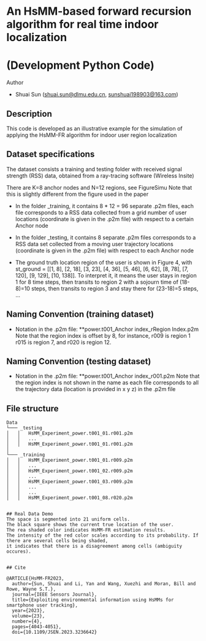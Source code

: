 # An HsMM-based forward recursion algorithm for real time indoor localization
# (Development Python Code)

Author
- Shuai Sun  (shuai.sun@dlmu.edu.cn,  sunshuai198903@163.com)

## Description

This code is developed as an illustrative example for the simulation of applying
the HsMM-FR algorithm for indoor user region localization

## Dataset specifications

The dataset consists a training and testing folder with received signal strength (RSS) data, obtained
from a ray-tracing software (Wireless Insite)

There are K=8 anchor nodes and N=12 regions, see FigureSimu
Note that this is slightly different from the figure used in the paper

- In the folder _training, it contains 8 * 12 = 96 separate .p2m files, each file
corresponds to a RSS data collected from a grid number of user locations (coordinate 
is given in the .p2m file) with respect to a certain Anchor node

- In the folder _testing, it contains 8 separate .p2m files corresponds to 
a RSS data set collected from a moving user trajectory locations (coordinate is given in 
the .p2m file) with respect to each Anchor node

- The ground truth location region of the user is shown in Figure 4, with
st_ground = [[1, 8], [2, 18], [3, 23], [4, 36], [5, 46], [6, 62], [8, 78], [7, 120], [9, 129], [10, 138]].
To interpret it, it means the user stays in region 1 for 8 time steps, 
then transits to region 2 with a sojourn time of (18-8)=10 steps, then transits
to region 3 and stay there for (23-18)=5 steps, ... 

## Naming Convention (training dataset)

- Notation in the .p2m file: **power.t001_Anchor index_rRegion Index.p2m
Note that the region index is offset by 8, for instance, r009 is region 1
r015 is region 7, and r020 is region 12.

## Naming Convention (testing dataset)
- Notation in the .p2m file: **power.t001_Anchor index_r001.p2m
Note that the region index is not shown in the name as each file
corresponds to all the trajectory data (location is provided in x y z)
in the .p2m file

## File structure

```
Data
└─── _testing		
│   │  	HsMM_Experiment_power.t001_01.r001.p2m
│   │	...
│   │  	HsMM_Experiment_power.t001_01.r001.p2m
│
└─── _training
│   │  	HsMM_Experiment_power.t001_01.r009.p2m
│   │   ...
│   │  	HsMM_Experiment_power.t001_02.r009.p2m
│   │   ...
│   │  	HsMM_Experiment_power.t001_03.r009.p2m
│   │   ...
│   │   ...
│   │  	HsMM_Experiment_power.t001_08.r020.p2m


## Real Data Demo
The space is segmented into 21 uniform cells.
The black square shows the current true location of the user.
The rea shaded color indicates HsMM-FR estimation results.
The intensity of the red color scales according to its probability. If there are several cells being shaded,
it indicates that there is a disagreement among cells (ambiguity occures).


## Cite

@ARTICLE{HsMM-FR2023,
  author={Sun, Shuai and Li, Yan and Wang, Xuezhi and Moran, Bill and Rowe, Wayne S.T.},
  journal={IEEE Sensors Journal}, 
  title={Exploiting environmental information using HsMMs for smartphone user tracking}, 
  year={2023},
  volume={23},
  number={4},
  pages={4043-4051},
  doi={10.1109/JSEN.2023.3236642}
